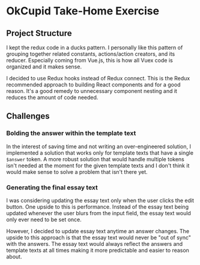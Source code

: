 # OkCupid Take-Home Exercise

## Project Structure

I kept the redux code in a ducks pattern. I personally like this pattern of
grouping together related constants, actions/action creators, and its reducer.
Especially coming from Vue.js, this is how all Vuex code is organized and it
makes sense.

I decided to use Redux hooks instead of Redux connect. This is the Redux
recommended approach to building React components and for a good reason. It's
a good remedy to unnecessary component nesting and it reduces the amount of
code needed.

## Challenges

### Bolding the answer within the template text

In the interest of saving time and not writing an over-engineered solution, I
implemented a solution that works only for template texts that have a single
`$answer` token. A more robust solution that would handle multiple tokens isn't
needed at the moment for the given template texts and I don't think it would
make sense to solve a problem that isn't there yet.

### Generating the final essay text

I was considering updating the essay text only when the user clicks the edit button.
One upside to this is performance. Instead of the essay text being updated
whenever the user blurs from the input field, the essay text would only ever need
to be set once.

However, I decided to update essay text anytime an answer changes. The upside to
this approach is that the essay text would never be "out of sync" with the answers.
The essay text would always reflect the answers and template texts at all times
making it more predictable and easier to reason about.
